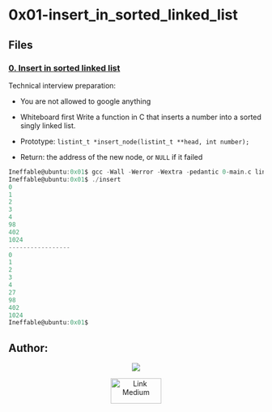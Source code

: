 # 0x01-insert_in_sorted_linked_list

## Files
### [0. Insert in sorted linked list](https://github.com/Ineffable22/holbertonschool-interview/blob/main/0x01-insert_in_sorted_linked_list/0-insert_number.c)
Technical interview preparation:

- You are not allowed to google anything
- Whiteboard first
Write a function in C that inserts a number into a sorted singly linked list.

- Prototype: `listint_t *insert_node(listint_t **head, int number);`
- Return: the address of the new node, or `NULL` if it failed
```C
Ineffable@ubuntu:0x01$ gcc -Wall -Werror -Wextra -pedantic 0-main.c linked_lists.c 0-insert_number.c -o insert
Ineffable@ubuntu:0x01$ ./insert
0
1
2
3
4
98
402
1024
-----------------
0
1
2
3
4
27
98
402
1024
Ineffable@ubuntu:0x01$
```

## Author:
<div align="center">
<a href="https://www.linkedin.com/in/miguel-enrique-grillo-orellana/">
<img src="https://img.shields.io/badge/Miguel-Linkedind-blue"></a>

<a href="https://medium.com/@Miguel_Grillo"><img src="https://miro.medium.com/max/1200/0*jTIO9a1_5T3mv-pR.png" alt="Link Medium" width="100px" height= "50px"></a>
</div>

